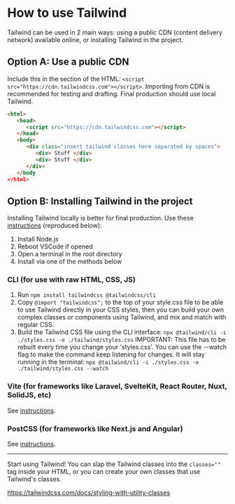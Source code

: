 # How to use Tailwind

Tailwind can be used in 2 main ways: using a public CDN (content delivery network) available online, or installing Tailwind in the project.

## Option A: Use a public CDN

Include this in the <head> section of the HTML: `<script src="https://cdn.tailwindcss.com"></script>`. Importing from CDN is recommended for testing and drafting. Final production should use local Tailwind.

```html
<html>
   <head>
      <script src="https://cdn.tailwindcss.com"></script>
   </head>
   <body>
      <div class="insert tailwind classes here separated by spaces">
         <div> Stuff </div>
         <div> Stuff </div>
      </div>
   </body
</html>
```

## Option B: Installing Tailwind in the project

Installing Tailwind locally is better for final production. Use these [instructions](https://tailwindcss.com/docs/installation/tailwind-cli) (reproduced below):

1. Install Node.js
2. Reboot VSCode if opened
3. Open a terminal in the root directory
4. Install via one of the methods below

### CLI (for use with raw HTML, CSS, JS)

1. Run `npm install tailwindcss @tailwindcss/cli`
2. Copy `@import "tailwindcss";` to the top of your style.css file to be able to use Tailwind directly in your CSS styles,
   then you can build your own complex classes or components using Tailwind, and mix and match with regular CSS.
3. Build the Tailwind CSS file using the CLI interface:
   `npx @tailwind/cli -i ./styles.css -o ./tailwind/styles.css`
   IMPORTANT: This file has to be rebuilt every time you change your 'styles.css'. You can use the --watch flag to make the command keep
   listening for changes. It will stay running in the terminal:
   `npx @tailwind/cli -i ./styles.css -o ./tailwind/styles.css --watch`

### Vite (for frameworks like Laravel, SvelteKit, React Router, Nuxt, SolidJS, etc)

See [instructions](https://tailwindcss.com/docs/installation/tailwind-cli).

### PostCSS (for frameworks like Next.js and Angular)

See [instructions](https://tailwindcss.com/docs/installation/tailwind-cli).


---------

Start using Tailwind! You can slap the Tailwind classes into the `classes=""` tag inside your HTML, or you can create your own classes that use Tailwind's classes.

https://tailwindcss.com/docs/styling-with-utility-classes
